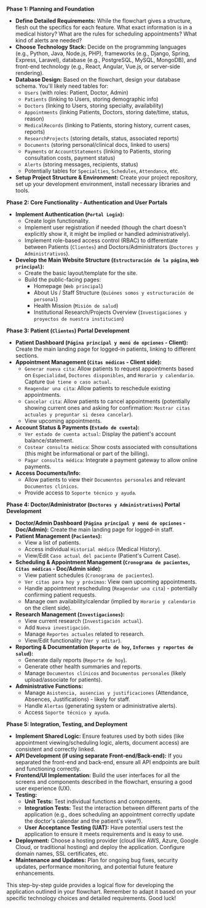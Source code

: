 **Phase 1: Planning and Foundation**

- **Define Detailed Requirements:** While the flowchart gives a structure, flesh out the specifics for each feature. What exact information is in a medical history? What are the rules for scheduling appointments? What kind of alerts are needed?
- **Choose Technology Stack:** Decide on the programming languages (e.g., Python, Java, Node.js, PHP), frameworks (e.g., Django, Spring, Express, Laravel), database (e.g., PostgreSQL, MySQL, MongoDB), and front-end technology (e.g., React, Angular, Vue.js, or server-side rendering).
- **Database Design:** Based on the flowchart, design your database schema. You'll likely need tables for:
  - `Users` (with roles: Patient, Doctor, Admin)
  - `Patients` (linking to Users, storing demographic info)
  - `Doctors` (linking to Users, storing specialty, availability)
  - `Appointments` (linking Patients, Doctors, storing date/time, status, reason)
  - `MedicalRecords` (linking to Patients, storing history, current cases, reports)
  - `ResearchProjects` (storing details, status, associated reports)
  - `Documents` (storing personal/clinical docs, linked to users)
  - `Payments` or `AccountStatements` (linking to Patients, storing consultation costs, payment status)
  - `Alerts` (storing messages, recipients, status)
  - Potentially tables for `Specialties`, `Schedules`, `Attendance`, etc.
- **Setup Project Structure & Environment:** Create your project repository, set up your development environment, install necessary libraries and tools.

**Phase 2: Core Functionality - Authentication and User Portals**

- **Implement Authentication (`Portal Login`):**
  - Create login functionality.
  - Implement user registration if needed (though the chart doesn't explicitly show it, it might be implied or handled administratively).
  - Implement role-based access control (RBAC) to differentiate between Patients (`Clientes`) and Doctors/Administrators (`Doctores y Administrativos`).
- **Develop the Main Website Structure (`Estructuración de la página`, `Web principal`):**
  - Create the basic layout/template for the site.
  - Build the public-facing pages:
    - Homepage (`Web principal`)
    - About Us / Staff Structure (`Quiénes somos y estructuración de personal`)
    - Health Mission (`Misión de salud`)
    - Institutional Research/Projects Overview (`Investigaciones y proyectos de nuestra institucion`)

**Phase 3: Patient (`Clientes`) Portal Development**

- **Patient Dashboard (`Página principal y menú de opciones` - Client):** Create the main landing page for logged-in patients, linking to different sections.
- **Appointment Management (`Citas médicas` - Client side):**
  - `Generar nueva cita`: Allow patients to request appointments based on `Especialidad`, `Doctores disponibles`, and `Horario y calendario`. Capture `Qué tiene o caso actual`.
  - `Reagendar una cita`: Allow patients to reschedule existing appointments.
  - `Cancelar cita`: Allow patients to cancel appointments (potentially showing current ones and asking for confirmation: `Mostrar citas actuales y preguntar si desea cancelar`).
  - View upcoming appointments.
- **Account Status & Payments (`Estado de cuenta`):**
  - `Ver estado de cuenta actual`: Display the patient's account balance/statement.
  - `Costear consulta médica`: Show costs associated with consultations (this might be informational or part of the billing).
  - `Pagar consulta médica`: Integrate a payment gateway to allow online payments.
- **Access Documents/Info:**
  - Allow patients to view their `Documentos personales` and relevant `Documentos clínicos`.
  - Provide access to `Soporte técnico y ayuda`.

**Phase 4: Doctor/Administrator (`Doctores y Administrativos`) Portal Development**

- **Doctor/Admin Dashboard (`Página principal y menú de opciones` - Doc/Admin):** Create the main landing page for logged-in staff.
- **Patient Management (`Pacientes`):**
  - View a list of patients.
  - Access individual `Historial médico` (Medical History).
  - View/Edit `Caso actual del paciente` (Patient's Current Case).
- **Scheduling & Appointment Management (`Cronograma de pacientes`, `Citas médicas` - Doc/Admin side):**
  - View patient schedules (`Cronograma de pacientes`).
  - `Ver citas para hoy y próximas`: View own upcoming appointments.
  - Handle appointment rescheduling (`Reagendar una cita`) - potentially confirming patient requests.
  - Manage own availability/calendar (implied by `Horario y calendario` on the client side).
- **Research Management (`Investigaciones`):**
  - View current research (`Investigación actual`).
  - Add `Nueva investigación`.
  - Manage `Reportes actuales` related to research.
  - View/Edit functionality (`Ver y editar`).
- **Reporting & Documentation (`Reporte de hoy`, `Informes y reportes de salud`):**
  - Generate daily reports (`Reporte de hoy`).
  - Generate other health summaries and reports.
  - Manage `Documentos clínicos` and `Documentos personales` (likely upload/associate for patients).
- **Administrative Functions:**
  - Manage `Asistencia, ausencias y justificaciones` (Attendance, Absences, Justifications) - likely for staff.
  - Handle `Alertas` (generating system or administrative alerts).
  - Access `Soporte técnico y ayuda`.

**Phase 5: Integration, Testing, and Deployment**

- **Implement Shared Logic:** Ensure features used by both sides (like appointment viewing/scheduling logic, alerts, document access) are consistent and correctly linked.
- **API Development (if using separate Front-end/Back-end):** If you separated the front-end and back-end, ensure all API endpoints are built and functioning correctly.
- **Frontend/UI Implementation:** Build the user interfaces for all the screens and components described in the flowchart, ensuring a good user experience (UX).
- **Testing:**
  - **Unit Tests:** Test individual functions and components.
  - **Integration Tests:** Test the interaction between different parts of the application (e.g., does scheduling an appointment correctly update the doctor's calendar and the patient's view?).
  - **User Acceptance Testing (UAT):** Have potential users test the application to ensure it meets requirements and is easy to use.
- **Deployment:** Choose a hosting provider (cloud like AWS, Azure, Google Cloud, or traditional hosting) and deploy the application. Configure domain names, SSL certificates, etc.
- **Maintenance and Updates:** Plan for ongoing bug fixes, security updates, performance monitoring, and potential future feature enhancements.

This step-by-step guide provides a logical flow for developing the application outlined in your flowchart. Remember to adapt it based on your specific technology choices and detailed requirements. Good luck!
